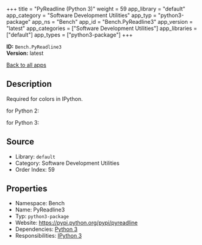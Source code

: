 ﻿+++
title = "PyReadline (Python 3)"
weight = 59
app_library = "default"
app_category = "Software Development Utilities"
app_typ = "python3-package"
app_ns = "Bench"
app_id = "Bench.PyReadline3"
app_version = "latest"
app_categories = ["Software Development Utilities"]
app_libraries = ["default"]
app_types = ["python3-package"]
+++

**ID:** `Bench.PyReadline3`  
**Version:** latest  
<!--more-->

[Back to all apps](/apps/)

## Description
Required for colors in IPython.

for Python 2:


for Python 3:

## Source

* Library: `default`
* Category: Software Development Utilities
* Order Index: 59

## Properties

* Namespace: Bench
* Name: PyReadline3
* Typ: `python3-package`
* Website: <https://pypi.python.org/pypi/pyreadline>
* Dependencies: [Python 3](/app/Bench.Python3)
* Responsibilities: [IPython 3](/app/Bench.IPython3)

